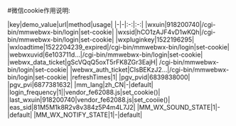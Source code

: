 #微信cookie作用说明:

|key|demo_value|url|method|usage|
|-|-|:-:|:-:|
|wxuin|918200740|/cgi-bin/mmwebwx-bin/login|set-cookie|
|wxsid|hCO1zAJF4vD1wKQh|/cgi-bin/mmwebwx-bin/login|set-cookie|
|wxpluginkey|1522196295| 
|wxloadtime|1522204239_expired|/cgi-bin/mmwebwx-bin/login|set-cookie|
|webwxuvid|6e103711d...|/cgi-bin/mmwebwx-bin/login|set-cookie|
|webwx_data_ticket|gScVQqQ5oxT5rFK8ZGr3EajH| /cgi-bin/mmwebwx-bin/login|set-cookie|
|webwx_auth_ticket|CIsBEKzJ2...|/cgi-bin/mmwebwx-bin/login|set-cookie|
|refreshTimes|1|
|pgv_pvid|6839838000|
|pgv_pvi|6877381632|
|mm_lang|zh_CN|-|default|
|login_frequency|1||vendor_fe62088.js|set_cookie()|
|last_wxuin|918200740|vendor_fe62088.js|set_cooiie()|
|eas_sid|81M5M1k8R2v8v384z5P4m4L7J2|
|MM_WX_SOUND_STATE|1|-|default|
|MM_WX_NOTIFY_STATE|1|-|default|
